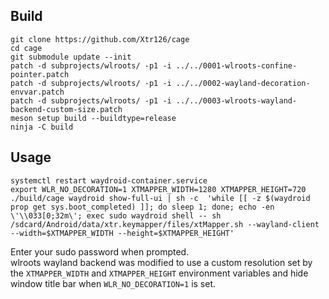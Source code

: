 ## Build 
    git clone https://github.com/Xtr126/cage
    cd cage
    git submodule update --init
    patch -d subprojects/wlroots/ -p1 -i ../../0001-wlroots-confine-pointer.patch
    patch -d subprojects/wlroots/ -p1 -i ../../0002-wayland-decoration-envvar.patch
    patch -d subprojects/wlroots/ -p1 -i ../../0003-wlroots-wayland-backend-custom-size.patch    
    meson setup build --buildtype=release
    ninja -C build

## Usage
    systemctl restart waydroid-container.service
    export WLR_NO_DECORATION=1 XTMAPPER_WIDTH=1280 XTMAPPER_HEIGHT=720
    ./build/cage waydroid show-full-ui | sh -c  'while [[ -z $(waydroid prop get sys.boot_completed) ]]; do sleep 1; done; echo -en \'\\033[0;32m\'; exec sudo waydroid shell -- sh /sdcard/Android/data/xtr.keymapper/files/xtMapper.sh --wayland-client --width=$XTMAPPER_WIDTH --height=$XTMAPPER_HEIGHT'

Enter your sudo password when prompted.  
wlroots wayland backend was modified to use a custom resolution set by the `XTMAPPER_WIDTH` and `XTMAPPER_HEIGHT` environment variables and hide window title bar when `WLR_NO_DECORATION=1` is set.
